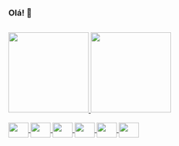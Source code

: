 ### Olá! 👋
##
<link rel="stylesheet" href="https://cdn.jsdelivr.net/gh/devicons/devicon@latest/devicon.min.css">
  
<div>
  <a href="https://github.com/alexqwa">
  <img height="160em" src="https://github-readme-stats.vercel.app/api?username=alexqwa&show_icons=true&theme=dracula&include_all_commits=true&count_private=true"/>
  <img height="160em" src="https://github-readme-stats.vercel.app/api/top-langs/?username=alexqwa&layout=compact&langs_count=7&theme=dracula"/>
</div>
    
<div style="display: inline_block"><br>
  <img align="center" height="30" width="40" src='https://cdn.jsdelivr.net/gh/devicons/devicon/icons/javascript/javascript-original.svg'>
  <img align="center" height="30" width="40" src='https://cdn.jsdelivr.net/gh/devicons/devicon/icons/typescript/typescript-original.svg'>
  <img align="center" height="30" width="40" src='https://cdn.jsdelivr.net/gh/devicons/devicon/icons/react/react-original.svg'>
  <img align="center" height="30" width="40" src='https://cdn.jsdelivr.net/gh/devicons/devicon/icons/sass/sass-original.svg'>
  <img align="center" height="30" width="40" src='https://cdn.jsdelivr.net/gh/devicons/devicon/icons/unity/unity-original.svg'>
  <img align="center" height="30" width="40" src='https://cdn.jsdelivr.net/gh/devicons/devicon/icons/csharp/csharp-original.svg'>
</div>
  
  ##
  
